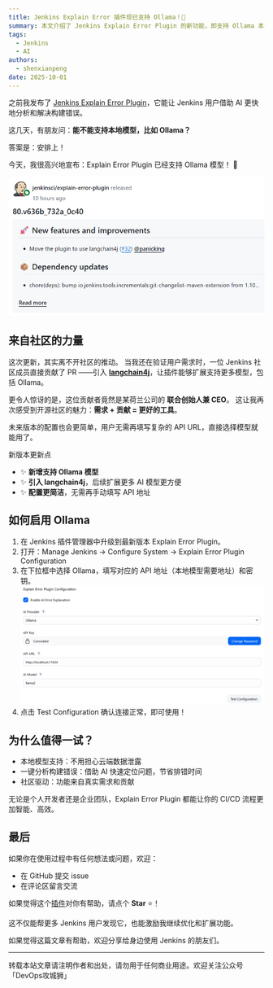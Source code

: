 ```yaml
---
title: Jenkins Explain Error 插件现已支持 Ollama！🤖
summary: 本文介绍了 Jenkins Explain Error Plugin 的新功能，即支持 Ollama 本地模型，帮助用户更高效地分析和解决构建错误。
tags:
  - Jenkins
  - AI
authors:
  - shenxianpeng
date: 2025-10-01
---
```


之前我发布了 [Jenkins Explain Error Plugin](https://plugins.jenkins.io/explain-error/)，它能让 Jenkins 用户借助 AI 更快地分析和解决构建错误。

这几天，有朋友问：**能不能支持本地模型，比如 Ollama？**

答案是：安排上！

今天，我很高兴地宣布：Explain Error Plugin 已经支持 Ollama 模型！ 🎉

![支持Ollama](support-ollama.png)

## 来自社区的力量

这次更新，其实离不开社区的推动。
当我还在验证用户需求时，一位 Jenkins 社区成员直接贡献了 PR ——引入 [**langchain4j**](https://github.com/langchain4j/langchain4j)，让插件能够扩展支持更多模型，包括 Ollama。

更令人惊讶的是，这位贡献者竟然是某荷兰公司的 **联合创始人兼 CEO**。
这让我再次感受到开源社区的魅力：**需求 + 贡献 = 更好的工具**。

未来版本的配置也会更简单，用户无需再填写复杂的 API URL，直接选择模型就能用了。

新版本更新点

* ✨ **新增支持 Ollama 模型**
* ✨ **引入 langchain4j**，后续扩展更多 AI 模型更方便
* ✨ **配置更简洁**，无需再手动填写 API 地址

## 如何启用 Ollama

1. 在 Jenkins 插件管理器中升级到最新版本 Explain Error Plugin。
2. 打开：Manage Jenkins → Configure System → Explain Error Plugin Configuration
3. 在下拉框中选择 Ollama，填写对应的 API 地址（本地模型需要地址）和密钥。
  ![Explain Error Plugin Configuration](config-ollama.png)
4. 点击 Test Configuration 确认连接正常，即可使用！

## 为什么值得一试？

* 本地模型支持：不用担心云端数据泄露
* 一键分析构建错误：借助 AI 快速定位问题，节省排错时间
* 社区驱动：功能来自真实需求和贡献

无论是个人开发者还是企业团队，Explain Error Plugin 都能让你的 CI/CD 流程更加智能、高效。

## 最后

如果你在使用过程中有任何想法或问题，欢迎：

* 在 GitHub 提交 issue
* 在评论区留言交流

如果觉得这个[插件](https://plugins.jenkins.io/explain-error/)对你有帮助，请点个 **Star** ⭐️！

这不仅能帮更多 Jenkins 用户发现它，也能激励我继续优化和扩展功能。

如果觉得这篇文章有帮助，欢迎分享给身边使用 Jenkins 的朋友们。

---

转载本站文章请注明作者和出处，请勿用于任何商业用途。欢迎关注公众号「DevOps攻城狮」
